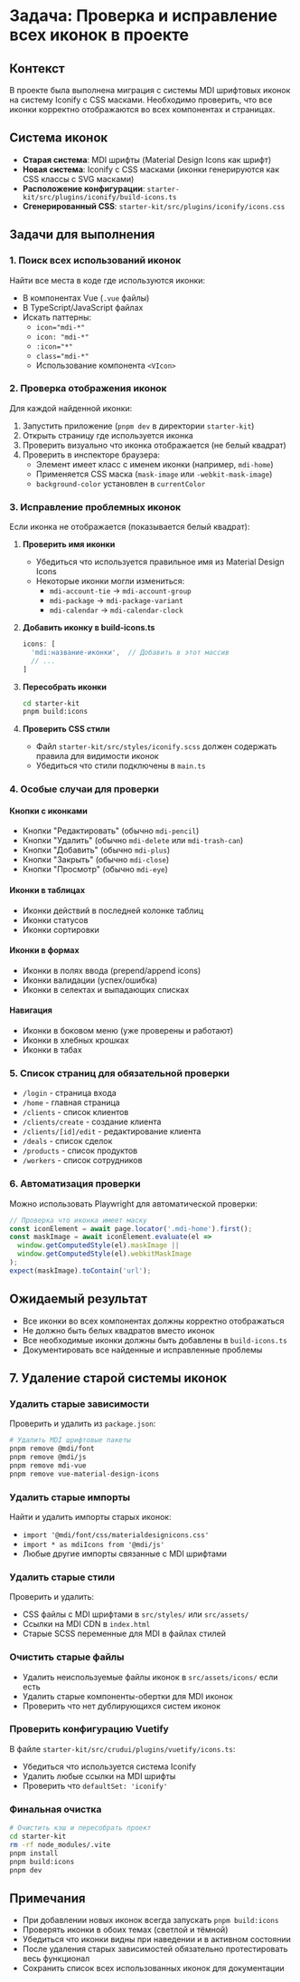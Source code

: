 # Задача: Проверка и исправление всех иконок в проекте

## Контекст
В проекте была выполнена миграция с системы MDI шрифтовых иконок на систему Iconify с CSS масками. Необходимо проверить, что все иконки корректно отображаются во всех компонентах и страницах.

## Система иконок
- **Старая система**: MDI шрифты (Material Design Icons как шрифт)
- **Новая система**: Iconify с CSS масками (иконки генерируются как CSS классы с SVG масками)
- **Расположение конфигурации**: `starter-kit/src/plugins/iconify/build-icons.ts`
- **Сгенерированный CSS**: `starter-kit/src/plugins/iconify/icons.css`

## Задачи для выполнения

### 1. Поиск всех использований иконок
Найти все места в коде где используются иконки:
- В компонентах Vue (`.vue` файлы)
- В TypeScript/JavaScript файлах
- Искать паттерны:
  - `icon="mdi-*"`
  - `icon: "mdi-*"`
  - `:icon="*"`
  - `class="mdi-*"`
  - Использование компонента `<VIcon>`

### 2. Проверка отображения иконок
Для каждой найденной иконки:
1. Запустить приложение (`pnpm dev` в директории `starter-kit`)
2. Открыть страницу где используется иконка
3. Проверить визуально что иконка отображается (не белый квадрат)
4. Проверить в инспекторе браузера:
   - Элемент имеет класс с именем иконки (например, `mdi-home`)
   - Применяется CSS маска (`mask-image` или `-webkit-mask-image`)
   - `background-color` установлен в `currentColor`

### 3. Исправление проблемных иконок
Если иконка не отображается (показывается белый квадрат):

1. **Проверить имя иконки**
   - Убедиться что используется правильное имя из Material Design Icons
   - Некоторые иконки могли измениться:
     - `mdi-account-tie` → `mdi-account-group`
     - `mdi-package` → `mdi-package-variant`
     - `mdi-calendar` → `mdi-calendar-clock`

2. **Добавить иконку в build-icons.ts**
   ```typescript
   icons: [
     'mdi:название-иконки',  // Добавить в этот массив
     // ...
   ]
   ```

3. **Пересобрать иконки**
   ```bash
   cd starter-kit
   pnpm build:icons
   ```

4. **Проверить CSS стили**
   - Файл `starter-kit/src/styles/iconify.scss` должен содержать правила для видимости иконок
   - Убедиться что стили подключены в `main.ts`

### 4. Особые случаи для проверки

#### Кнопки с иконками
- Кнопки "Редактировать" (обычно `mdi-pencil`)
- Кнопки "Удалить" (обычно `mdi-delete` или `mdi-trash-can`)
- Кнопки "Добавить" (обычно `mdi-plus`)
- Кнопки "Закрыть" (обычно `mdi-close`)
- Кнопки "Просмотр" (обычно `mdi-eye`)

#### Иконки в таблицах
- Иконки действий в последней колонке таблиц
- Иконки статусов
- Иконки сортировки

#### Иконки в формах
- Иконки в полях ввода (prepend/append icons)
- Иконки валидации (успех/ошибка)
- Иконки в селектах и выпадающих списках

#### Навигация
- Иконки в боковом меню (уже проверены и работают)
- Иконки в хлебных крошках
- Иконки в табах

### 5. Список страниц для обязательной проверки
- `/login` - страница входа
- `/home` - главная страница
- `/clients` - список клиентов
- `/clients/create` - создание клиента
- `/clients/[id]/edit` - редактирование клиента
- `/deals` - список сделок
- `/products` - список продуктов
- `/workers` - список сотрудников

### 6. Автоматизация проверки
Можно использовать Playwright для автоматической проверки:
```javascript
// Проверка что иконка имеет маску
const iconElement = await page.locator('.mdi-home').first();
const maskImage = await iconElement.evaluate(el =>
  window.getComputedStyle(el).maskImage ||
  window.getComputedStyle(el).webkitMaskImage
);
expect(maskImage).toContain('url');
```

## Ожидаемый результат
- Все иконки во всех компонентах должны корректно отображаться
- Не должно быть белых квадратов вместо иконок
- Все необходимые иконки должны быть добавлены в `build-icons.ts`
- Документировать все найденные и исправленные проблемы

## 7. Удаление старой системы иконок

### Удалить старые зависимости
Проверить и удалить из `package.json`:
```bash
# Удалить MDI шрифтовые пакеты
pnpm remove @mdi/font
pnpm remove @mdi/js
pnpm remove mdi-vue
pnpm remove vue-material-design-icons
```

### Удалить старые импорты
Найти и удалить импорты старых иконок:
- `import '@mdi/font/css/materialdesignicons.css'`
- `import * as mdiIcons from '@mdi/js'`
- Любые другие импорты связанные с MDI шрифтами

### Удалить старые стили
Проверить и удалить:
- CSS файлы с MDI шрифтами в `src/styles/` или `src/assets/`
- Ссылки на MDI CDN в `index.html`
- Старые SCSS переменные для MDI в файлах стилей

### Очистить старые файлы
- Удалить неиспользуемые файлы иконок в `src/assets/icons/` если есть
- Удалить старые компоненты-обертки для MDI иконок
- Проверить что нет дублирующихся систем иконок

### Проверить конфигурацию Vuetify
В файле `starter-kit/src/crudui/plugins/vuetify/icons.ts`:
- Убедиться что используется система Iconify
- Удалить любые ссылки на MDI шрифты
- Проверить что `defaultSet: 'iconify'`

### Финальная очистка
```bash
# Очистить кэш и пересобрать проект
cd starter-kit
rm -rf node_modules/.vite
pnpm install
pnpm build:icons
pnpm dev
```

## Примечания
- При добавлении новых иконок всегда запускать `pnpm build:icons`
- Проверять иконки в обоих темах (светлой и тёмной)
- Убедиться что иконки видны при наведении и в активном состоянии
- После удаления старых зависимостей обязательно протестировать весь функционал
- Сохранить список всех использованных иконок для документации